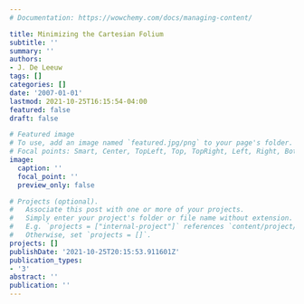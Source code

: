 ```yaml
---
# Documentation: https://wowchemy.com/docs/managing-content/

title: Minimizing the Cartesian Folium
subtitle: ''
summary: ''
authors:
- J. De Leeuw
tags: []
categories: []
date: '2007-01-01'
lastmod: 2021-10-25T16:15:54-04:00
featured: false
draft: false

# Featured image
# To use, add an image named `featured.jpg/png` to your page's folder.
# Focal points: Smart, Center, TopLeft, Top, TopRight, Left, Right, BottomLeft, Bottom, BottomRight.
image:
  caption: ''
  focal_point: ''
  preview_only: false

# Projects (optional).
#   Associate this post with one or more of your projects.
#   Simply enter your project's folder or file name without extension.
#   E.g. `projects = ["internal-project"]` references `content/project/deep-learning/index.md`.
#   Otherwise, set `projects = []`.
projects: []
publishDate: '2021-10-25T20:15:53.911601Z'
publication_types:
- '3'
abstract: ''
publication: ''
---
```

